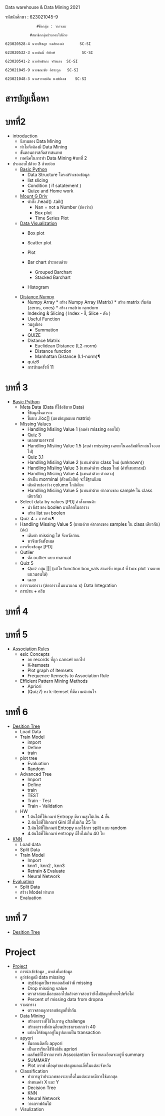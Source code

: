 Data warehouse & Data Mining 2021

รหัสนักศึกษา : 623021045-9
 
                  #ชื่อกลุ่ม : วากาเมะ

               #สมาชิกกลุ่มประกอบไปด้วย
    
    623020528-4	นายปริชญา หงส์ทองคำ       SC-SI
    
    623020532-3	นายมันนี่ พิทักษ์	         SC-SI
    
    623020541-2	นายสิทธัตกะ จรัสแสง	 SC-SI
    
    623021045-9	นายชณะชัย อิสระกูล	 SC-SI
    
    623021048-3	นางสาวทอฝัน พงษ์พิเดช	 SC-SI
    
# สารบัญเนื้อหา

# บทที่2
* introduction
     * นิยามของ Data Mining
     * ทำไมจึงต้องมี Data Mining
     * ขั้นตอนการสกัดสารสนเทศ
     * เทคนิคในการทำ Data Mining
#บทที่ 2
* ประกอบไปด้วย 3 ส่วยย่อย
  *  [Basic Python](https://github.com/chalarm1405/DWDM21_/blob/main/DATA101_(chapter2).ipynb) 
     * Data Structure โครงสร้างของข้อมูล
     * list slicing 
     * Condition ( if satatement )
     * Quize and Home work  
  *  [Mount G Driv](https://github.com/chalarm1405/DWDM21_/blob/main/Data102_(Chapter2).ipynb) 
     * คำสั่ง .head() .tail()
       * Nan = not a Number (ช่องว่าง)  
       * Box plot
       * Time Series Plot
  *  [Data Visualization](https://github.com/chalarm1405/DWDM21_/blob/main/Data_Visualization.ipynb) 
       * Box plot

       * Scatter plot

       * Plot

       * Bar chart ประกอบด้วย
         * Grouped Barchart
         * Stacked Barchart  

       * Histogram  
   * [Distance Numpy](https://github.com/chalarm1405/DWDM21_/blob/main/Distance_Numpy.ipynb) 
       *  Numpy Array
         * สร้าง Numpy Array (Matrix)
         * สร้าง matrix เริ่มต้น (zeros, ones)
         * สร้าง matrix random
       *  Indexing & Slicing ( Index - ชี้, Slice - ตัด ) 
       *  Useful Function
       *  วนลูปเอง
          * Summation
       * QUIZE
       * Distance Matrix
         * Euclidean Distance (L2-norm)
         * Distance function
         * Manhattan Distance (L1-norm)¶
       * quiz6
       * การบ้านครั้งที่ 11
       
# บทที่ 3
 *  [Basic Python](https://github.com/chalarm1405/DWDM21_/blob/main/Data_Preprocessing_(Chapter_3).ipynb)
       * Meta Data (Data ที่ใช้อธิบาย Data)
          * ชี้ข้อมูลในตาราง 
          * ชี้แบบ .iloc[] (มองข้อมูลแบบ matrix)
       * Missing Values
         * Handling Misiing Value 1 (ลบค่า missing ออกไป)
         * Quiz 3
         * เฉลยตามอาจารย์
         * Handling Misiing Value 1.5 (ลบค่า missing เฉพาะในคอลัมม์ที่เราสนใจออกไป)
         * Quiz 3.1
         * Handling Misiing Value 2 (แทนค่าด้วย class ใหม่ (unknown))
         * Handling Misiing Value 3 (แทนค่าด้วย class ใหม่ (ค่าที่เหมาะสม))
         * Handling Misiing Value 4 (แทนค่าด้วย ค่ากลาง)
         * ถ้าเป็น morminal (ตัวหนังสือ) จะใช้ฐานนิยม
         * เติมด้วยช่องว่าง column ใกล้เคียง
         * Handling Misiing Value 5 (แทนค่าด้วย ค่ากลางของ sample ใน class เดียวกัน)
       * Select data by values [PD] คำสั่งแพนด้า
         * นำ list ของ boolen มาเลือกในตาราง
         * สร้าง list ของ boolen
       * Quiz 4 + การบ้าน¶
       * Handling Missing Value 5 (แทนด้วย ค่ากลางของ samples ใน class เดียวกัน) (ต่อ)
         * เติมค่า missing ให้ จังหวัดก่อน
         * หาจังหวัดทั้งหมด
       * การเรียงข้อมูล [PD]
       * Outlier
         * ตัด outlier แบบ manual
       * Quiz 5
         * Quiz กลุ่ม ||| (แก้ไข function box_vals สามารับ input ที่ box plot วาดแบบแนวนอนได้)
         * เฉลย
       * การรวมตาราง (ต่อตารางในแนวแกน x) Data Integration
       * การบ้าน + ควิซ
# บทที่ 4

# บทที่ 5
   * [Association Rules](https://github.com/chalarm1405/DWDM21_/blob/main/Chapter_6_Association_Rules.ipynb)
     * esic Concepts
       * ลบ records ที่ถูก cancel ออกไป 
       * K-itemsets
       * Plot graph of Itemsets
       * Frequence Itemsets to Association Rule
     * Efficient Pattern Mining Methods
       * Apriori
       * (Quiz7) หา k-itemset ที่มีความน่าสนใจ  
# บทที่ 6
   * [Desition Tree](https://github.com/chalarm1405/DWDM21_/blob/main/Chapter7_Classification_(Decision_Tree).ipynb)
     * Load Data
     * Train Model
       * import
       * Define
       * train
     * plot tree
       * Evaluation
       * Random
     * Advanced Tree 
       * Import
       * Define
       * train
       * TEST
       * Train - Test
       * Train - Validation
     * HW
       * 1.ต้นไม้ที่ใช้เกณฑ์ Entropy มีความสูงไม่เกิน 4 ชั้น
       * 2.ต้นไม้ที่ใช้เกณฑ์ Gini มีใบไม่เกิน 25 ใบ
       * 3.ต้นไม้ที่ใช้เกณฑ์ Entropy และใช้การ split แบบ random
       * 4.ต้นไม้ที่ใช้เกณฑ์ entropy มีใบไม่เกิน 40 ใบ
   * [KNN](https://github.com/chalarm1405/DWDM21_/blob/main/Chap7_Classification_(KNN_NN).ipynb)
     * Load data
     * Split Data
     * Train Model
       * Import
       * knn1 , knn2 , knn3
       * Retrain & Evaluate
       * Neural Network
   * [Evaluation](https://github.com/chalarm1405/DWDM21_/blob/main/Chap7_Classification_(Evaluation).ipynb)  
     * Split Data
     * สร้าง Model ทำนาย
     * Evaluation
# บทที่ 7
  * [Desition Tree](https://github.com/chalarm1405/DWDM21_/blob/main/Chapter7_Classification_(Decision_Tree).ipynb)
  
  
# Project
 * [Project](https://github.com/chalarm1405/DWDM21_/blob/main/https://github.com/chalarm1405/DWDM21_/blob/main/Project%20for%20Group.ipynb)
     * การนำเข้าข้อมูล , แหล่งที่มาข้อมูล
     * ดูว่าข้อมูลมี data missing
       * สรุปข้อมูลเป็นรายคอลลัมม์ว่ามี missing
       * Drop missing value
       * ตรวสจสอบเมื่อลบออกไปแล้วตรวจสอบว่ายังไม่ข้อมูลที่หายไปหรือไม่
       * Percent of missing data from dropna
     * รวมตาราง
       * ตรวจสอบดูการลบข้อมูลที่ซ้ำกัน
     * Data Mining
       * สร้างตารางที่ใช้ในการดู challenge
       * สร้างตารางที่ค่าเฉลี่ยนประชากรมากกว่า 40
       * แปลงให้ข้อมูลอยู่ในรูปแบบเป็น transaction
     * apyori
       * ขั้นตอนติดตั้ง apyori
       * เป็นการเรียกใช้ฟังก์ชัน apriori
       * ผลลัพธ์ที่ได้จากการทำ Associantion ซึ่งรายละเอียดจะอยู่ที่ summary
       * SUMMARY
       * Plot กราฟ เพื่อดุค่าของข้อมูลผลเฉลี่ยในแต่ละจังหวัด
     * Classification
       * ทำการดูว่าประเภทของระบบใดในแต่ละภาคมีการใช้มากสุด
       * กำหนดค่า X และ Y
       * Decision Tree
       * KNN
       * Neural Network
       * วาดกราฟต้นไม้
     * Visulization
         
             
         
         
